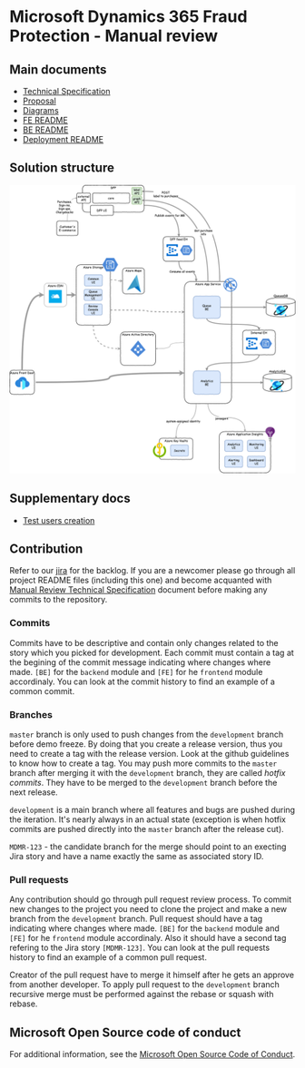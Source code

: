# Microsoft Dynamics 365 Fraud Protection - Manual review

## Main documents
* [Technical Specification](https://docs.google.com/document/d/1we5YZDPwda8MTp-6FHqsfEwEfzBZi_Wi3AeLrfzcaug/edit#heading=h.dydw8omr4619)
* [Proposal](https://docs.google.com/document/d/1GM1NtkZ2qSxgCh3ut1VMXAZh1P-HQVIHVyQEryYM7Y0)
* [Diagrams](https://drive.google.com/file/d/1V4Xfy-hfeOmLVxRL8nbNkMlKOX5_faiG/view?usp=sharing)
* [FE README](./frontend/README.md)
* [BE README](./backend/README.md)
* [Deployment README](./arm/README.md)

## Solution structure
![FunctionalSegregation](./documentation/pictures/MRStructureDiagrams-SolutionArchitecture.png)  

## Supplementary docs
* [Test users creation](https://docs.google.com/document/d/10u5hq0WaarxLu7n6h2TP3OB_Bjsg7_nrqO66Epqqwew)

## Contribution

Refer to our [jira](https://griddynamics.atlassian.net/secure/RapidBoard.jspa?rapidView=45) for the backlog.
If you are a newcomer please go through all project README files (including this one) and become acquanted with 
[Manual Review Technical Specification](https://docs.google.com/document/u/1/d/1we5YZDPwda8MTp-6FHqsfEwEfzBZi_Wi3AeLrfzcaug/edit?ts=5ee8741d&pli=1#heading=h.dydw8omr4619)
document before making any commits to the repository.

### Commits

Commits have to be descriptive and contain only changes related to the story which you picked for development.
Each commit must contain a tag at the begining of the commit message indicating where changes where made. 
`[BE]` for the `backend` module and `[FE]` for he `frontend` module accordinaly. You can look at the commit history
to find an example of a common commit.

### Branches

`master` branch is only used to push changes from the `development` branch before demo freeze. By doing that you
create a release version, thus you need to create a tag with the release version. Look at the github guidelines to
know how to create a tag. You may push more commits to the `master` branch after merging it with the `development`
branch, they are called _hotfix commits_. They have to be merged to the `development` branch before the next release.

`development` is a main branch where all features and bugs are pushed during the iteration. It's nearly always
in an actual state (exception is when hotfix commits are pushed directly into the `master` branch after the release cut).

`MDMR-123` - the candidate branch for the merge should point to an execting Jira story and have a name exactly 
the same as associated story ID.

### Pull requests

Any contribution should go through pull request review process. To commit new changes to the project you need
to clone the project and make a new branch from the `development` branch. Pull request should have a tag indicating 
where changes where made. `[BE]` for the `backend` module and `[FE]` for he `frontend` module accordinaly. Also it
should have a second tag refering to the Jira story `[MDMR-123]`. You can look at the pull requests history to find an 
example of a common pull request.

Creator of the pull request have to merge it himself after he gets an approve from another developer. To apply pull
request to the `development` branch recursive merge must be performed against the rebase or squash with rebase.

## Microsoft Open Source code of conduct

For additional information, see the [Microsoft Open Source Code of Conduct](https://opensource.microsoft.com/codeofconduct).
